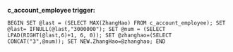 **c_account_employee trigger:**

`BEGIN
SET @last = (SELECT MAX(ZhangHao) FROM c_account_employee);
SET @last= IFNULL(@last,"3000000");
SET @num = (SELECT LPAD(RIGHT(@last,6)+1, 6, 0));
SET @zhanghao=(SELECT CONCAT("3",@num));
SET NEW.ZhangHao=@zhanghao;
END`
